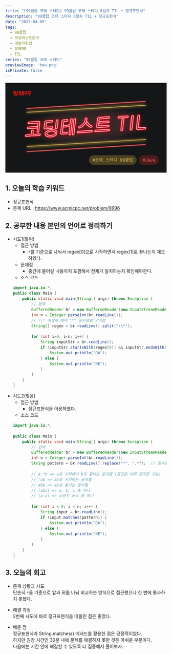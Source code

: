 ```yaml
---
title: "[99클럽 코테 스터디] 99클럽 코테 스터디 8일차 TIL + 정규표현식"
description: "99클럽 코테 스터디 8일차 TIL + 정규표현식"
date: "2025-04-09"
tags:
  - 99클럽
  - 코딩테스트준비
  - 개발자취업
  - 항해99
  - TIL
series: "99클럽 코테 스터디"
previewImage: 'how.png'
isPrivate: false
---
```


![99클럽 코테 스터디](/images/99_java.png)

## 1. 오늘의 학습 키워드
+ 정규표현식
+ 문제 URL : https://www.acmicpc.net/problem/9996

## 2. 공부한 내용 본인의 언어로 정리하기

+ 시도1(틀림)
    + 접근 방법 
        + `*`를 기준으로 나눠서 regex[0]으로 시작하면서 regex[1]로 끝나는지 체크하였다.
    + 문제점 
        + 중간에 들어갈 내용까지 포함해서 전체가 일치하는지 확인해야한다.
    + 소스 코드
    ```java
    import java.io.*;
    public class Main {
        public static void main(String[] args) throws Exception {
            // 입력
            BufferedReader br = new BufferedReader(new InputStreamReader(System.in));
            int n = Integer.parseInt(br.readLine());
            // \\* 이렇게 해야 "*" 문자열로 인식함
            String[] regex = br.readLine().split("\\*"); 
            
            for (int i=0; i<n; i++) {
                String inputStr = br.readLine();
                if (inputStr.startsWith(regex[0]) && inputStr.endsWith(regex[1])) {
                    System.out.println("DA");
                } else {
                    System.out.println("NE");
                }
            }
        }
    }
    ```
+ 시도2(맞음)
    + 접근 방법 
        + 정규표현식을 이용하였다.
    + 소스 코드
    ```java
    import java.io.*;

    public class Main {
        public static void main(String[] args) throws Exception {
            // 입력
            BufferedReader br = new BufferedReader(new InputStreamReader(System.in));
            int n = Integer.parseInt(br.readLine());
            String pattern = br.readLine().replace("*", ".*");  // 정규표현식으로 변경
            
            // a.*b => a로 시작해서 b로 끝나는 문자열 (중간은 아무 문자든 가능)
            // ^ab => ab로 시작하는 문자열
            // ab$ => ab로 끝나는 문자열
            // [abc] => a, b, c 중 하나
            // [a-z] => 소문자 a~z 중 하나
            
            for (int i = 0; i < n; i++) {
                String input = br.readLine();
                if (input.matches(pattern)) {
                    System.out.println("DA");
                } else {
                    System.out.println("NE");
                }
            }
        }
    }
    ```
## 3. 오늘의 회고
+ 문제 상황과 시도   
단순히 `*`을 기준으로 앞과 뒤를 나눠 비교하는 방식으로 접근했으나 한 번에 통과하지 못했다.   

+ 해결 과정   
2번째 시도에 바로 정규표현식을 떠올린 점은 좋았다.    

+ 배운 점   
정규표현식과 String.matches() 메서드를 활용한 점은 긍정적이었다.   
하지만 권장 시간인 30분 내에 문제를 해결하지 못한 것은 아쉬운 부분이다.   
다음에는 시간 안에 해결할 수 있도록 더 집중해서 풀어보자.   
